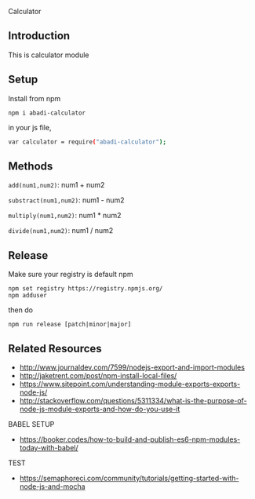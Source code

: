 Calculator

Introduction
----------------

This is calculator module

Setup
----------------
Install from npm
```
npm i abadi-calculator
```
in your js file,
```bash
var calculator = require("abadi-calculator");
```


Methods
------------------

`add(num1,num2)`: num1 + num2

`substract(num1,num2)`: num1 - num2

`multiply(num1,num2)`: num1 * num2

`divide(num1,num2)`: num1 / num2


Release
------------------
Make sure your registry is default npm
```
npm set registry https://registry.npmjs.org/
npm adduser
```
then do
```
npm run release [patch|minor|major]
```


Related Resources
-----------------
- http://www.journaldev.com/7599/nodejs-export-and-import-modules
- http://jaketrent.com/post/npm-install-local-files/
- https://www.sitepoint.com/understanding-module-exports-exports-node-js/
- http://stackoverflow.com/questions/5311334/what-is-the-purpose-of-node-js-module-exports-and-how-do-you-use-it

BABEL SETUP
- https://booker.codes/how-to-build-and-publish-es6-npm-modules-today-with-babel/

TEST
- https://semaphoreci.com/community/tutorials/getting-started-with-node-js-and-mocha
